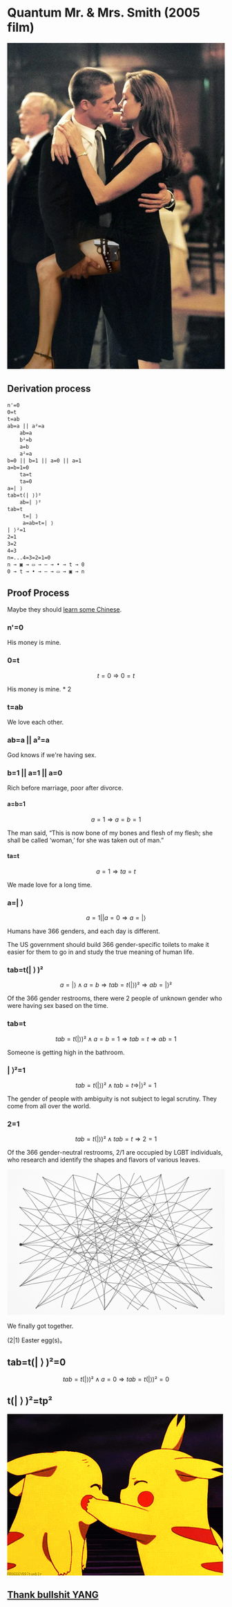 # Quantum Mr. & Mrs. Smith (2005 film)

![image](Smith.webp)

## Derivation process

```
n'=0
0=t
t=ab
ab=a || a²=a
    ab=a
    b²=b
    a=b
    a²=a
b=0 || b=1 || a=0 || a=1
a=b=1=0
    ta=t
    ta=0
a=| ⟩​​​
tab=t(| ⟩)²
    ab=| ⟩²
tab=t
     t=| ⟩
     a=ab=t=| ⟩
| ⟩²=1
2=1
3=2
4=3
n=...4=3=2=1=0
n → ▣ → ▭ → ― → • → t → 0
0 → t → • → ― → ▭ → ▣ → n
```

## Proof Process

Maybe they should [learn some Chinese](README.zh.md).

### n'=0

His money is mine.

### 0=t

$$
t=0 \Rightarrow 0=t
$$

His money is mine. * 2

### t=ab

We love each other.

### ab=a || a²=a

God knows if we're having sex.

### b=1 || a=1 || a=0

Rich before marriage, poor after divorce.

#### a=b=1

$$
a=1 \Rightarrow a=b=1
$$

The man said, “This is now bone of my bones and flesh of my flesh; she shall be called ‘woman,’ for she was taken out of man.”

#### ta=t

$$
a=1 \Rightarrow ta=t
$$

We made love for a long time.

### a=| ⟩ ​​​

$$
a=1 || a=0  \Rightarrow a=| ⟩
$$

Humans have 366 genders, and each day is different.

The US government should build 366 gender-specific toilets to make it easier for them to go in and study the true meaning of human life.

### tab=t(| ⟩ )²

$$
a=| ⟩ ∧ a=b \Rightarrow tab=t(| ⟩ )² \Rightarrow ab=| ⟩²
$$

Of the 366 gender restrooms, there were 2 people of unknown gender who were having sex based on the time.

### tab=t

$$
tab=t(| ⟩ )² ∧ a=b=1 \Rightarrow  tab=t \Rightarrow ab=1
$$

Someone is getting high in the bathroom.

### | ⟩²=1

$$
tab=t(| ⟩ )² ∧ tab=t \Rightarrow | ⟩²=1
$$

The gender of people with ambiguity is not subject to legal scrutiny.
They come from all over the world.

### 2=1

$$
tab=t(| ⟩ )² ∧ tab=t \Rightarrow 2=1
$$

Of the 366 gender-neutral restrooms, 2/1 are occupied by LGBT individuals, who research and identify the shapes and flavors of various leaves.

![image](tab.png)

We finally got together.

(2|1) Easter egg(s)。

## tab=t(| ⟩ )²=0

$$
tab=t(| ⟩ )² ∧ a=0 \Rightarrow  tab=t(| ⟩ )²=0
$$

## t(| ⟩ )²=tp²

![image](tpp.gif)

## [Thank bullshit YANG](https://mp.weixin.qq.com/s/cE2BTMrLV6M9kirC-r6clA)